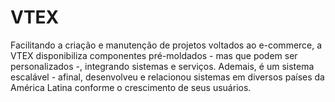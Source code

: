 # VTEX

Facilitando a criação e manutenção de projetos voltados ao e-commerce, a VTEX disponibiliza componentes pré-moldados - mas que podem ser personalizados -, integrando sistemas e serviços. Ademais, é um sistema escalável - afinal, desenvolveu e relacionou sistemas em diversos países da América Latina conforme o crescimento de seus usuários.